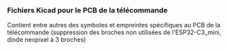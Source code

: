 ###  Fichiers Kicad pour le PCB de la télécommande

Contient entre autres des symboles et empreintes spécifiques au PCB de la télécommande (suppression des broches non utilisées 
de l'ESP32-C3_mini, diode neopixel à 3 broches)
